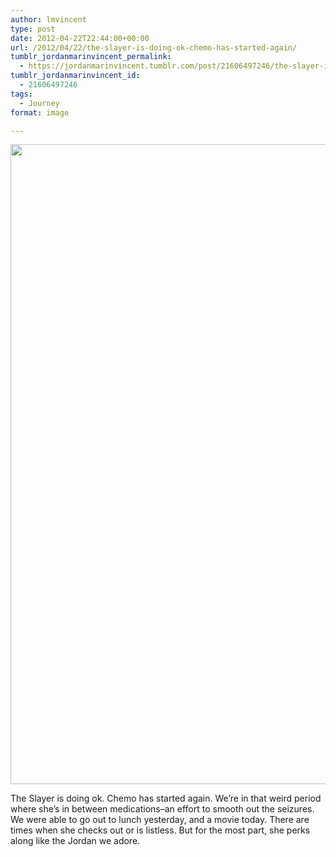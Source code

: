 ```yaml
---
author: lmvincent
type: post
date: 2012-04-22T22:44:00+00:00
url: /2012/04/22/the-slayer-is-doing-ok-chemo-has-started-again/
tumblr_jordanmarinvincent_permalink:
  - https://jordanmarinvincent.tumblr.com/post/21606497246/the-slayer-is-doing-ok-chemo-has-started-again
tumblr_jordanmarinvincent_id:
  - 21606497246
tags:
  - Journey
format: image

---
```

<img loading="lazy" src="https://jordansjourney.files.wordpress.com/2012/04/tumblr_m2wkhgxs1e1rn5v6ko1_1280.png" alt="" width="768" height="1024" class="alignnone size-full wp-image-168" />

<p class="alignleft">
  The Slayer is doing ok. Chemo has started again. We&rsquo;re in that weird period where she&rsquo;s in between medications&ndash;an effort to smooth out the seizures. We were able to go out to lunch yesterday, and a movie today. There are times when she checks out or is listless. But for the most part, she perks along like the Jordan we adore.
</p>